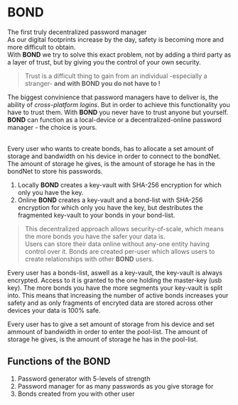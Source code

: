 # BOND 
The first truly decentralized password manager<br>
As our digital footprints increase by the day, safety is becoming more and more difficult to obtain. <br>
With **BOND** we try to solve this exact problem, not by adding a third party as a layer of trust, but by giving you the control of  your own security.

>Trust is a difficult thing to gain from an individual -especially a stranger- **and with BOND you do not have to !**

The biggest convinience that password managers have to deliver is, the ability of _cross-platform logins_. But in order to achieve this functionality you have to trust them. With **BOND** you never have to trust anyone but yourself. **BOND** can function as a local-device or a decentralized-online password manager - the choice is yours.<br><br>

Every user who wants to create bonds, has to allocate a set amount of storage and bandwidth on his device in order to connect to the bondNet. The amount of storage he gives, is the amount of storage he has in the bondNet to store his passwords.<br>

1. Locally **BOND** creates a key-vault with SHA-256 encryption for which only you have the key.
2. Online **BOND** creates a key-vault and a bond-list with SHA-256 encryption for which only you have the key, but destributes the fragmented key-vault to your bonds in your bond-list.

>This decentralized approach allows security-of-scale, which means the more bonds you have the safer your data is.<br>
Users can store their data online without any-one entity having control over it. Bonds are created per-user which allows users to create relationships with other **BOND** users.

Every user has a bonds-list, aswell as a key-vault, the key-vault is always encrypted. Access to it is granted to the one holding the master-key (usb key). The more bonds you have the more segments your key-vault is split into. This means that increasing the number of active bonds increases your safety and as only fragments of encryted data are stored across other devices your data is 100% safe.

Every user has to give a set amount of storage from his device and set ammount of bandwidth in order to enter the pool-list.
The amount of storage he gives, is the amount of storage  he has in the pool-list.

## Functions of the BOND
1. Password generator with 5-levels  of strength
2. Password manager for as many passwords as you give storage for
3. Bonds created from you with other user
